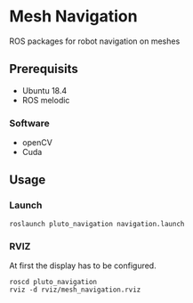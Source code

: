 # Mesh Navigation
ROS packages for robot navigation on meshes

## Prerequisits
+ Ubuntu 18.4
+ ROS melodic

### Software
+ openCV
+ Cuda

## Usage
### Launch
```
roslaunch pluto_navigation navigation.launch
```

### RVIZ
At first the display has to be configured. 
```
roscd pluto_navigation
rviz -d rviz/mesh_navigation.rviz
```

